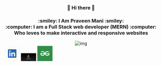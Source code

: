 <div align="center">
    <h3>👋 Hi there 👋</h3>
    <h3>:smiley: I Am Praveen Mani :smiley:	<br>
    :computer: I am a Full Stack web developer (MERN) :computer: <br>
    Who loves to make interactive and responsive websites</h3>
  <img src="https://media.giphy.com/media/p4NLw3I4U0idi/giphy.gif" alt="img" width = "100" height = "100">
</div>
<a href="https://www.linkedin.com/in/praveen-mani-392240163/"><img src="/photos/exU8rYn8_400x400.jpg" alt="img" width = "50" heigth = "50"></a>
<a href="https://leetcode.com/Praveen619/"><img src="/photos/download.jpg" alt="img" width = "50" heigth = "50"></a>
<a href="https://auth.geeksforgeeks.org/user/praveenmani1/practice/"><img src="/photos/gfg.jpg" alt="img" width = "50" heigth = "50"></a>

<!--
**praveenalpha/praveenalpha** is a ✨ _special_ ✨ repository because its `README.md` (this file) appears on your GitHub profile.

Here are some ideas to get you started:

- 🔭 I’m currently working on ...
- 🌱 I’m currently learning ...
- 👯 I’m looking to collaborate on ...
- 🤔 I’m looking for help with ...
- 💬 Ask me about ...
- 📫 How to reach me: ...
- 😄 Pronouns: ...
- ⚡ Fun fact: ...
-->
